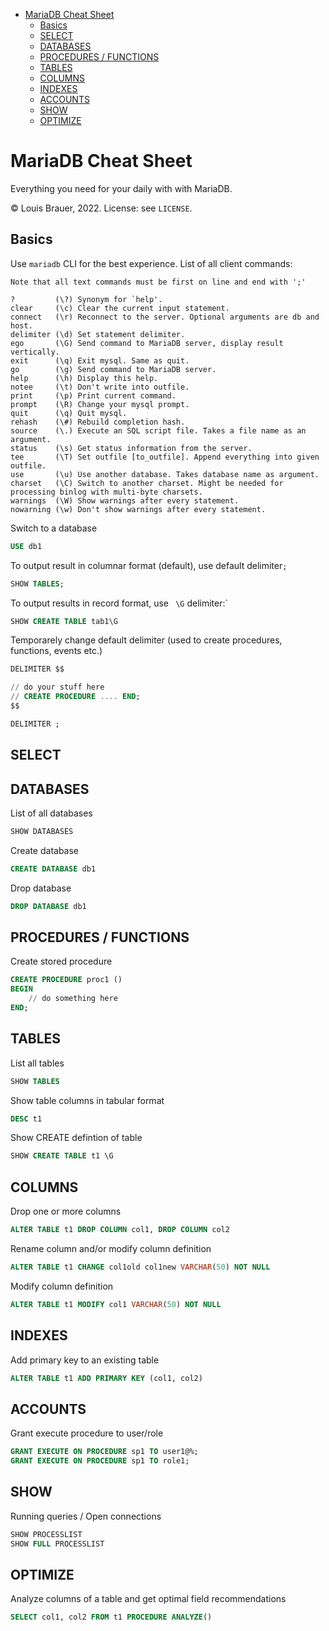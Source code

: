 - [MariaDB Cheat Sheet](#mariadb-cheat-sheet)
  - [Basics](#basics)
  - [SELECT](#select)
  - [DATABASES](#databases)
  - [PROCEDURES / FUNCTIONS](#procedures--functions)
  - [TABLES](#tables)
  - [COLUMNS](#columns)
  - [INDEXES](#indexes)
  - [ACCOUNTS](#accounts)
  - [SHOW](#show)
  - [OPTIMIZE](#optimize)

# MariaDB Cheat Sheet

Everything you need for your daily with with MariaDB.

© Louis Brauer, 2022. License: see `LICENSE`.

## Basics

Use `mariadb` CLI for the best experience. List of all client commands:

```
Note that all text commands must be first on line and end with ';'

?         (\?) Synonym for `help'.
clear     (\c) Clear the current input statement.
connect   (\r) Reconnect to the server. Optional arguments are db and host.
delimiter (\d) Set statement delimiter.
ego       (\G) Send command to MariaDB server, display result vertically.
exit      (\q) Exit mysql. Same as quit.
go        (\g) Send command to MariaDB server.
help      (\h) Display this help.
notee     (\t) Don't write into outfile.
print     (\p) Print current command.
prompt    (\R) Change your mysql prompt.
quit      (\q) Quit mysql.
rehash    (\#) Rebuild completion hash.
source    (\.) Execute an SQL script file. Takes a file name as an argument.
status    (\s) Get status information from the server.
tee       (\T) Set outfile [to_outfile]. Append everything into given outfile.
use       (\u) Use another database. Takes database name as argument.
charset   (\C) Switch to another charset. Might be needed for processing binlog with multi-byte charsets.
warnings  (\W) Show warnings after every statement.
nowarning (\w) Don't show warnings after every statement.
```

Switch to a database

```sql
USE db1
```

To output result in columnar format (default), use default delimiter`;`

```sql
SHOW TABLES;
```

To output results in record format, use ` \G` delimiter:`

```sql
SHOW CREATE TABLE tab1\G
```

Temporarely change default delimiter (used to create procedures, functions, events etc.) 

```sql
DELIMITER $$

// do your stuff here
// CREATE PROCEDURE .... END;
$$

DELIMITER ;
```

## SELECT

## DATABASES

List of all databases

```sql
SHOW DATABASES
```

Create database

```sql
CREATE DATABASE db1
```

Drop database

```sql
DROP DATABASE db1
```

## PROCEDURES / FUNCTIONS

Create stored procedure

```sql
CREATE PROCEDURE proc1 ()
BEGIN
    // do something here
END;
```

## TABLES

List all tables

```sql
SHOW TABLES
```

Show table columns in tabular format

```sql
DESC t1
```

Show CREATE defintion of table

```sql
SHOW CREATE TABLE t1 \G
```

## COLUMNS

Drop one or more columns

```sql
ALTER TABLE t1 DROP COLUMN col1, DROP COLUMN col2
```

Rename column and/or modify column definition

```sql
ALTER TABLE t1 CHANGE col1old col1new VARCHAR(50) NOT NULL
```

Modify column definition

```sql
ALTER TABLE t1 MODIFY col1 VARCHAR(50) NOT NULL
```

## INDEXES

Add primary key to an existing table

```sql
ALTER TABLE t1 ADD PRIMARY KEY (col1, col2)
```

## ACCOUNTS

Grant execute procedure to user/role

```sql
GRANT EXECUTE ON PROCEDURE sp1 TO user1@%;
GRANT EXECUTE ON PROCEDURE sp1 TO role1;
```

## SHOW

Running queries / Open connections

```sql
SHOW PROCESSLIST
SHOW FULL PROCESSLIST
```

## OPTIMIZE

Analyze columns of a table and get optimal field recommendations

```sql
SELECT col1, col2 FROM t1 PROCEDURE ANALYZE()
```
